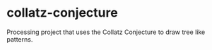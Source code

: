 # collatz-conjecture
Processing project that uses the Collatz Conjecture to draw tree like patterns.
